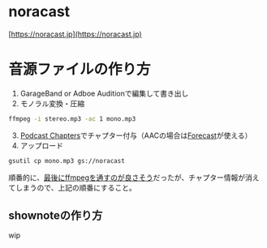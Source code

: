 # noracast

[https://noracast.jp](https://noracast.jp)

# 音源ファイルの作り方

1. GarageBand  or Adboe Auditionで編集して書き出し
2. モノラル変換・圧縮
  ```sh
  ffmpeg -i stereo.mp3 -ac 1 mono.mp3
  ```
3. [Podcast Chapters](https://chaptersapp.com/)でチャプター付与（AACの場合は[Forecast](https://overcast.fm/forecast)が使える）
4. アップロード
  ```sh
  gsutil cp mono.mp3 gs://noracast
  ```

順番的に、[最後にffmpegを通すのが良さそう](https://gist.github.com/naokazuterada/5cb8798881a146faca790a2ff86415c7)だったが、チャプター情報が消えてしまうので、上記の順番にすること。


## shownoteの作り方

wip
